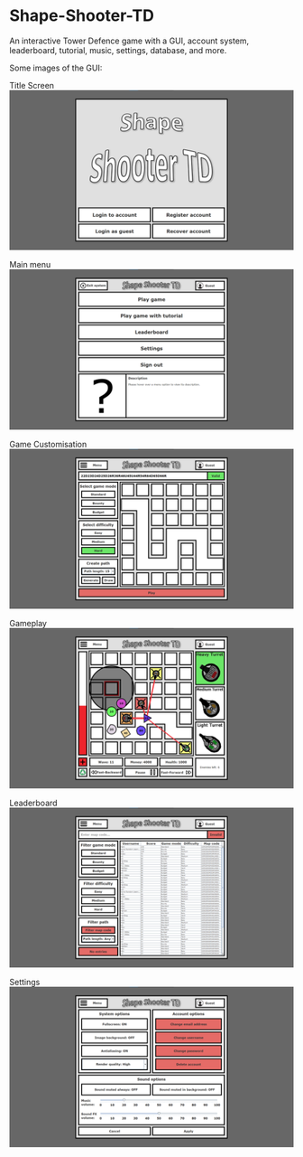 # Shape-Shooter-TD
An interactive Tower Defence game with a GUI, account system, leaderboard, tutorial, music, settings, database, and more.

Some images of the GUI:

Title Screen
![alt text](https://github.com/Jonathon-A/Shape-Shooter-TD/blob/main/Example%20Images/1TitleScreen.png)

Main menu
![alt text](https://github.com/Jonathon-A/Shape-Shooter-TD/blob/main/Example%20Images/2Menu.png)

Game Customisation
![alt text](https://github.com/Jonathon-A/Shape-Shooter-TD/blob/main/Example%20Images/3GameCustomisation.png)

Gameplay
![alt text](https://github.com/Jonathon-A/Shape-Shooter-TD/blob/main/Example%20Images/4Game.png)

Leaderboard
![alt text](https://github.com/Jonathon-A/Shape-Shooter-TD/blob/main/Example%20Images/5Leaderboard.png)

Settings
![alt text](https://github.com/Jonathon-A/Shape-Shooter-TD/blob/main/Example%20Images/6Settings.png)
